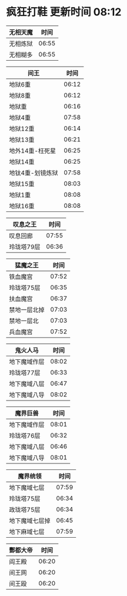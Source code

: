 # 疯狂打鞋 更新时间 08:12

| 无相天魔   | 时间    |
|--------|-------|
| 无相炼狱 | 06:55 |
| 无相糊多 | 06:55 |

| 间王   | 时间    |
|--------|-------|
| 地狱6重 | 06:12 |
| 地狱8重 | 06:12 |
| 地狱重 | 06:16 |
| 地狱4重 | 07:58 |
| 地狱12重 | 06:14 |
| 地狱13重 | 06:21 |
| 地外14重-枉死星 | 06:25 |
| 地狱14重 | 06:25 |
| 地钛4重-划镜炼狱 | 07:58 |
| 地狱15重 | 08:03 |
| 地狱1重 | 08:08 |
| 地狱16重 | 08:08 |

| 叹息之王   | 时间    |
|--------|-------|
| 叹息回廊 | 07:55 |
| 玲珑塔79层 | 06:36 |

| 猛魔之王   | 时间    |
|--------|-------|
| 铁血魔宫 | 07:52 |
| 玲珑塔75层 | 06:35 |
| 扶血魔宫 | 06:37 |
| 禁地一层北掉 | 07:03 |
| 禁地一层北 | 07:03 |
| 兵血魔宫 | 07:52 |

| 鬼火人马   | 时间    |
|--------|-------|
| 地下魔域作层 | 08:02 |
| 玲珑塔77层 | 06:33 |
| 地下魔域八层 | 06:47 |
| 地下魔域八导 | 08:02 |

| 魔界巨兽   | 时间    |
|--------|-------|
| 地下魔域作层 | 08:01 |
| 玲珑塔76层 | 06:32 |
| 地下魔域八层 | 06:46 |
| 地下魔域八导 | 08:01 |

| 魔界统领   | 时间    |
|--------|-------|
| 地下魔域七层 | 07:59 |
| 玲珑塔75层 | 06:34 |
| 政珑塔75层 | 06:34 |
| 地下魔域七层掉 | 06:45 |
| 地下麻域七层 | 07:59 |

| 酆都大帝   | 时间    |
|--------|-------|
| 阎王殿 | 06:20 |
| 间王网 | 06:20 |
| 间王殴 | 06:20 |